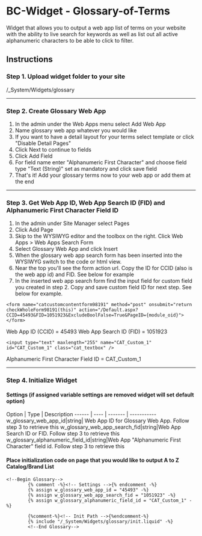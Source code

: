 # BC-Widget - Glossary-of-Terms
Widget that allows you to output a web app list of terms on your website with the ability to live search for keywords as well as list out all active alphanumeric characters to be able to click to filter.

## Instructions

### Step 1. Upload widget folder to your site 
/_System/Widgets/glossary

----------

### Step 2. Create Glossary Web App

 1. In the admin under the Web Apps menu select Add Web App
 2. Name glossary web app whatever you would like
 3. If you want to have a detail layout for your terms select template or click "Disable Detail Pages"
 4. Click Next to continue to fields
 5. Click Add Field
 6. For field name enter "Alphanumeric First Character" and choose field type "Text (String)" set as mandatory and click save field
 7. That's it! Add your glossary terms now to your web app or add them at the end

----------

### Step 3. Get Web App ID, Web App Search ID (FID) and Alphanumeric First Character Field ID

 1. In the admin under Site Manager select Pages
 2. Click Add Page
 3. Skip to the WYSIWYG editor and the toolbox on the right. Click Web Apps > Web Apps Search Form
 4. Select Glossary Web App and click Insert
 5. When the glossary web app search form has been inserted into the WYSIWYG switch to the code or html view.
 6. Near the top you'll see the form action url. Copy the ID for CCID (also is the web app id) and FID. See below for example
 7. In the inserted web app search form find the input field for custom field you created in step 2. Copy and save custom field ID for next step. See below for example.

`<form name="catcustomcontentform98191" method="post" onsubmit="return checkWholeForm98191(this)" action="/Default.aspx?CCID=45493&FID=1051923&ExcludeBoolFalse=True&PageID={module_oid}"></form>`

Web App ID (CCID) = 45493
Web App Search ID (FID) = 1051923

`<input type="text" maxlength="255" name="CAT_Custom_1" id="CAT_Custom_1" class="cat_textbox" />`

Alphanumeric First Character Field ID = CAT_Custom_1

----------

### Step 4. Initialize Widget


#### Settings (if assigned variable settings are removed widget will set default option)

Option | Type | Description
------ | ---- | ------- | -----------
w_glossary_web_app_id|string| Web App ID for Glossary Web App. Follow step 3 to retrieve this
w_glossary_web_app_search_fid|string|Web App Search ID or FID. Follow step 3 to retrieve this
w_glossary_alphanumeric_field_id|string|Web App "Alphanumeric First Character" field id. Follow step 3 to retrieve this

#### Place initialization code on page that you would like to output A to Z Catalog/Brand List

```
<!--Begin Glossary--> 
        {% comment -%}<!-- Settings -->{% endcomment -%}
        {% assign w_glossary_web_app_id = "45493" -%}
        {% assign w_glossary_web_app_search_fid = "1051923" -%}
        {% assign w_glossary_alphanumeric_field_id = "CAT_Custom_1" -%}
        
        {%comment-%}<!-- Init Path -->{%endcomment-%}
        {% include "/_System/Widgets/glossary/init.liquid" -%}         
        <!--End Glossary--> 
```

